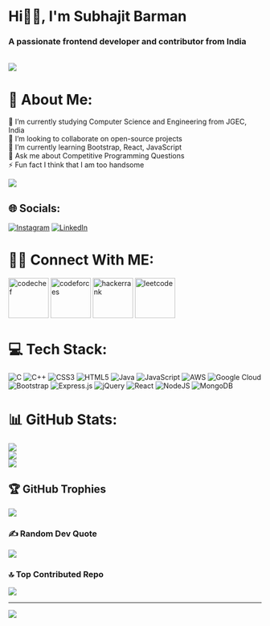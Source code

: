 <h1>
Hi👋🏻, I'm Subhajit Barman
</h1>
<h3>A passionate frontend developer and contributor from India</h3>
<br>
<img src="https://user-images.githubusercontent.com/55389276/140866485-8fb1c876-9a8f-4d6a-98dc-08c4981eaf70.gif">


# 💫 About Me:
🔭 I’m currently studying Computer Science and Engineering from JGEC, India<br>👯 I’m looking to collaborate on open-source projects<br>🌱 I’m currently learning Bootstrap, React, JavaScript<br>💬 Ask me about Competitive Programming Questions<br>⚡ Fun fact I think that I am too handsome

![](https://i.gifer.com/embedded/download/5eKX.gif)
## 🌐 Socials:
[![Instagram](https://img.shields.io/badge/Instagram-%23E4405F.svg?logo=Instagram&logoColor=white)](https://instagram.com/subhajit_30x) [![LinkedIn](https://img.shields.io/badge/LinkedIn-%230077B5.svg?logo=linkedin&logoColor=white)](https://linkedin.com/in/subhajit-b-34b1a01ab) 
# 👨‍💻 Connect With ME:
<a href="https://www.codechef.com/users/subha_cc22"> <img src="https://vinitshahdeo.github.io/CodeChef-VIT-Website/img/about/logo.jpeg" width="80" height="80" alt="codechef"></a>
<a href="https://codeforces.com/profile/Subhajit_cf22"><img src="https://codecalender.files.wordpress.com/2015/10/codeforces.png?w=196&h=196" alt="codeforces" width="80" height="80"></a>
<a href="https://www.hackerrank.com/subhajitbarman21?hr_r=1"><img src="https://gdm-catalog-fmapi-prod.imgix.net/ProductLogo/8b9fc1fa-bb42-45c6-957b-3b6611c542f1.png?auto=format&ixlib=react-9.0.3&w=512" width="80" height="80" alt="hackerrank"></a>
<a href="https://leetcode.com/Subhajit100/"><img src="https://coderaky.com/images/icons/leetcode.png" alt="leetcode" width="80" height="80"></a>
# 💻 Tech Stack:
![C](https://img.shields.io/badge/c-%2300599C.svg?style=for-the-badge&logo=c&logoColor=white) ![C++](https://img.shields.io/badge/c++-%2300599C.svg?style=for-the-badge&logo=c%2B%2B&logoColor=white) ![CSS3](https://img.shields.io/badge/css3-%231572B6.svg?style=for-the-badge&logo=css3&logoColor=white) ![HTML5](https://img.shields.io/badge/html5-%23E34F26.svg?style=for-the-badge&logo=html5&logoColor=white) ![Java](https://img.shields.io/badge/java-%23ED8B00.svg?style=for-the-badge&logo=java&logoColor=white) ![JavaScript](https://img.shields.io/badge/javascript-%23323330.svg?style=for-the-badge&logo=javascript&logoColor=%23F7DF1E) ![AWS](https://img.shields.io/badge/AWS-%23FF9900.svg?style=for-the-badge&logo=amazon-aws&logoColor=white) ![Google Cloud](https://img.shields.io/badge/Google%20Cloud-%234285F4.svg?style=for-the-badge&logo=google-cloud&logoColor=white) ![Bootstrap](https://img.shields.io/badge/bootstrap-%23563D7C.svg?style=for-the-badge&logo=bootstrap&logoColor=white) ![Express.js](https://img.shields.io/badge/express.js-%23404d59.svg?style=for-the-badge&logo=express&logoColor=%2361DAFB) ![jQuery](https://img.shields.io/badge/jquery-%230769AD.svg?style=for-the-badge&logo=jquery&logoColor=white) ![React](https://img.shields.io/badge/react-%2320232a.svg?style=for-the-badge&logo=react&logoColor=%2361DAFB) ![NodeJS](https://img.shields.io/badge/node.js-6DA55F?style=for-the-badge&logo=node.js&logoColor=white) ![MongoDB](https://img.shields.io/badge/MongoDB-%234ea94b.svg?style=for-the-badge&logo=mongodb&logoColor=white)
# 📊 GitHub Stats:
![](https://github-readme-stats.vercel.app/api?username=SubhajitB05&theme=slateorange&hide_border=false&include_all_commits=true&count_private=true)<br/>
![](https://github-readme-streak-stats.herokuapp.com/?user=SubhajitB05&theme=slateorange&hide_border=false)<br/>
![](https://github-readme-stats.vercel.app/api/top-langs/?username=SubhajitB05&theme=slateorange&hide_border=false&include_all_commits=true&count_private=true&layout=compact)

## 🏆 GitHub Trophies
![](https://github-profile-trophy.vercel.app/?username=SubhajitB05&theme=radical&no-frame=false&no-bg=true&margin-w=4)

### ✍️ Random Dev Quote
![](https://quotes-github-readme.vercel.app/api?type=horizontal&theme=radical)

### 🔝 Top Contributed Repo
![](https://github-contributor-stats.vercel.app/api?username=SubhajitB05&limit=5&theme=dark&combine_all_yearly_contributions=true)

---
[![](https://visitcount.itsvg.in/api?id=SubhajitB05&icon=1&color=0)](https://visitcount.itsvg.in)

<!-- Proudly created with GPRM ( https://gprm.itsvg.in ) -->
